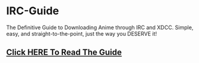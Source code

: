 # IRC-Guide
The Definitive Guide to Downloading Anime through IRC and XDCC. Simple, easy, and straight-to-the-point, just the way you DESERVE it!

## [Click HERE To Read The Guide](https://prid13.github.io/IRC-Guide/)
